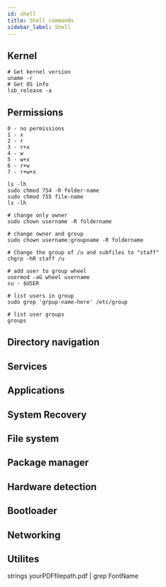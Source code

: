 ```yaml
---
id: shell
title: Shell commands
sidebar_label: Shell
---
```


## Kernel
```
# Get kernel version
uname -r
# Get OS info
lsb_release -a
```

## Permissions
```
0 - no permissions
1 - x
2 - r
3 - r+x
4 - w
5 - w+x
6 - r+w
7 - r+w+x

ls -lh
sudo chmod 754 -R folder-name
sudo chmod 755 file-name
ls -lh

# change only owner
sudo chown username -R foldername

# change owner and group
sudo chown username:groupname -R foldername

# Change the group of /u and subfiles to "staff"
chgrp -hR staff /u

# add user to group wheel
usermod -aG wheel username
su - $USER

# list users in group
sudo grep 'grpup-name-here' /etc/group

# list user groups
groups
```
## Directory navigation

## Services

## Applications

## System Recovery

## File system

## Package manager

## Hardware detection

## Bootloader

## Networking

## Utilites
strings yourPDFfilepath.pdf | grep FontName
